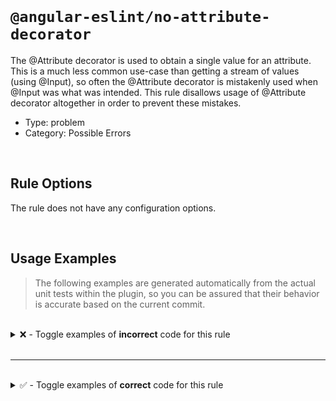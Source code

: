 <!--

  DO NOT EDIT.

  This markdown file was autogenerated using a mixture of the following files as the source of truth for its data:
  - ../../src/rules/no-attribute-decorator.ts
  - ../../tests/rules/no-attribute-decorator/cases.ts

  In order to update this file, it is therefore those files which need to be updated, as well as potentially the generator script:
  - ../../../../tools/scripts/generate-rule-docs.ts

-->

<br>

# `@angular-eslint/no-attribute-decorator`

The @Attribute decorator is used to obtain a single value for an attribute. This is a much less common use-case than getting a stream of values (using @Input), so often the @Attribute decorator is mistakenly used when @Input was what was intended. This rule disallows usage of @Attribute decorator altogether in order to prevent these mistakes.

- Type: problem
- Category: Possible Errors

<br>

## Rule Options

The rule does not have any configuration options.

<br>

## Usage Examples

> The following examples are generated automatically from the actual unit tests within the plugin, so you can be assured that their behavior is accurate based on the current commit.

<br>

<details>
<summary>❌ - Toggle examples of <strong>incorrect</strong> code for this rule</summary>

<br>

#### Default Config

```json
{
  "rules": {
    "@angular-eslint/no-attribute-decorator": [
      "error"
    ]
  }
}
```

<br>

#### ❌ Invalid Code

```ts
class Test {
  constructor(@Attribute() foo: string) {}
              ~~~~~~~~~~~~
}
```

<br>

---

<br>

#### Default Config

```json
{
  "rules": {
    "@angular-eslint/no-attribute-decorator": [
      "error"
    ]
  }
}
```

<br>

#### ❌ Invalid Code

```ts
class Test {
  constructor(
    @Inject(TOKEN) token: string,
    randomNumber: number,
    @Attribute() foo: string,
    ~~~~~~~~~~~~
    @Attribute('baz') bar: string
    ~~~~~~~~~~~~~~~~~
  ) {}
}
```

</details>

<br>

---

<br>

<details>
<summary>✅ - Toggle examples of <strong>correct</strong> code for this rule</summary>

<br>

#### Default Config

```json
{
  "rules": {
    "@angular-eslint/no-attribute-decorator": [
      "error"
    ]
  }
}
```

<br>

#### ✅ Valid Code

```ts
class Test {
  foo() {}
}
```

<br>

---

<br>

#### Default Config

```json
{
  "rules": {
    "@angular-eslint/no-attribute-decorator": [
      "error"
    ]
  }
}
```

<br>

#### ✅ Valid Code

```ts
class Test {
  constructor() {}
}
```

<br>

---

<br>

#### Default Config

```json
{
  "rules": {
    "@angular-eslint/no-attribute-decorator": [
      "error"
    ]
  }
}
```

<br>

#### ✅ Valid Code

```ts
class Test {
  constructor(@Optional() foo: string, @Optional() bar: string, baz: number) {}
}
```

</details>

<br>
